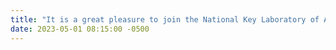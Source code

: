```yaml
---
title: "It is a great pleasure to join the National Key Laboratory of Autonomous Intelligent Unmanned Systems under the supervision of Prof. Yue Yufeng."
date: 2023-05-01 08:15:00 -0500
---
```

